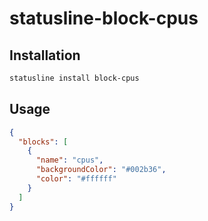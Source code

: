 # statusline-block-cpus

## Installation

```bash
statusline install block-cpus
```

## Usage

```json
{
  "blocks": [
    {
      "name": "cpus",
      "backgroundColor": "#002b36",
      "color": "#ffffff"
    }
  ]
}
```

